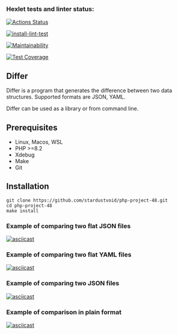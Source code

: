 ### Hexlet tests and linter status:
[![Actions Status](https://github.com/stardustvoid/php-project-48/actions/workflows/hexlet-check.yml/badge.svg)](https://github.com/stardustvoid/php-project-48/actions)

[![install-lint-test](https://github.com/stardustvoid/php-project-48/actions/workflows/workflow.yml/badge.svg)](https://github.com/stardustvoid/php-project-48/actions/workflows/workflow.yml)

[![Maintainability](https://api.codeclimate.com/v1/badges/45822eff26bef7d3d892/maintainability)](https://codeclimate.com/github/stardustvoid/php-project-48/maintainability)

[![Test Coverage](https://api.codeclimate.com/v1/badges/45822eff26bef7d3d892/test_coverage)](https://codeclimate.com/github/stardustvoid/php-project-48/test_coverage)

## Differ

Differ is a program that generates the difference between two data structures. Supported formats are JSON, YAML.

Differ can be used as a library or from command line.

## Prerequisites

- Linux, Macos, WSL
- PHP >=8.2
- Xdebug
- Make
- Git

## Installation

```
git clone https://github.com/stardustvoid/php-project-48.git
cd php-project-48
make install
```

### Example of comparing two flat JSON files
[![asciicast](https://asciinema.org/a/704316.svg)](https://asciinema.org/a/704316)

### Example of comparing two flat YAML files
[![asciicast](https://asciinema.org/a/704540.svg)](https://asciinema.org/a/704540)

### Example of comparing two JSON files
[![asciicast](https://asciinema.org/a/705281.svg)](https://asciinema.org/a/705281)

### Example of comparison in plain format
[![asciicast](https://asciinema.org/a/705492.svg)](https://asciinema.org/a/705492)